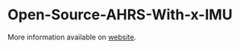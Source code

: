 Open-Source-AHRS-With-x-IMU
===========================

More information available on [website](http://www.x-io.co.uk/open-source-ahrs-with-x-imu/).
